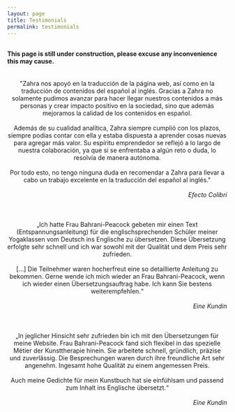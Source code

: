 ```yaml
---
layout: page
title: Testimonials
permalink: testimonials
---
```

<br/>
<b>This page is still under construction, please excuse any inconvenience this may cause.</b>
<br/>
<br/>
<br/>
<div align="center">"Zahra nos apoyó en la traducción de la página web, así como en la traducción de contenidos del español al inglés. Gracias a Zahra no solamente pudimos avanzar para hacer llegar nuestros contenidos a más personas y crear impacto positivo en la sociedad, sino que además mejoramos la calidad de los contenidos en español.
<br/>
<br/>
Además de su cualidad analítica, Zahra siempre cumplió con los plazos, siempre podías contar con ella y estaba dispuesta a aprender cosas nuevas para agregar más valor. Su espíritu emprendedor se reflejó a lo largo de nuestra colaboración, ya que si se enfrentaba a algún reto o duda, lo resolvía de manera autónoma.
<br/>
<br/>
Por todo esto, no tengo ninguna duda en recomendar a Zahra para llevar a cabo un trabajo excelente en la traducción del español al inglés."</div>  
<br/>
<div align="right"><i>Efecto Colibrí</i></div>
<br/>
<br/>
<br/>
<div align="center">„Ich hatte Frau Bahrani-Peacock gebeten mir einen Text (Entspannungsanleitung) für die englischsprechenden Schüler meiner Yogaklassen vom Deutsch ins Englische zu übersetzen. Diese Übersetzung erfolgte sehr schnell und ich war sowohl mit der Qualität und dem Preis sehr zufrieden.  
<br/>
<br/>
[...] Die Teilnehmer waren hocherfreut eine so detaillierte Anleitung zu bekommen. Gerne wende ich mich wieder an Frau Bahrani-Peacock, wenn ich wieder einen Übersetzungsauftrag habe. Ich kann Sie bestens weiterempfehlen.“</div>  
<br/>
<div align="right"><i>Eine Kundin</i></div>
<br/>
<br/>
<br/>
<div align="center">„In jeglicher Hinsicht sehr zufrieden bin ich mit den Übersetzungen für meine Website.  
Frau Bahrani-Peacock fand sich flexibel in das spezielle Métier der Kunsttherapie hinein.  
Sie arbeitete schnell, gründlich, präzise und zuverlässig.  
Die Besprechungen waren durch ihre freundliche Art sehr angenehm. 
Ingesamt hohe Qualität zu einem angemessen Preis.  
<br/>
<br/>
Auch meine Gedichte für mein Kunstbuch hat sie einfühlsam und passend zum Inhalt ins Englische übersetzt.“</div>  
<br/>
<div align="right"><i>Eine Kundin</i></div>


